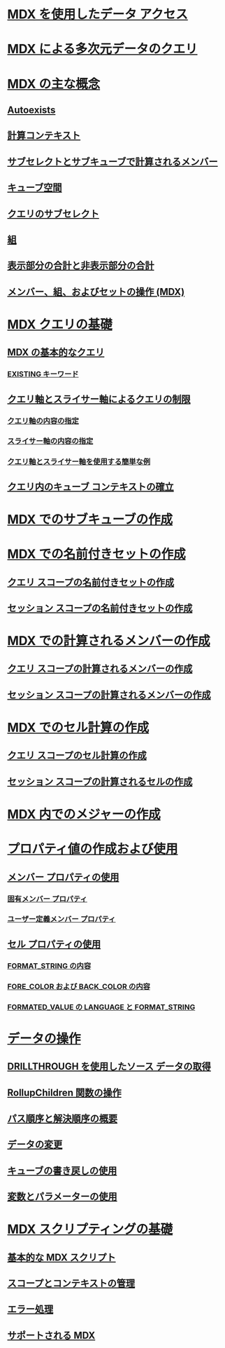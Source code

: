 # [MDX を使用したデータ アクセス](multidimensional-model-data-access-analysis-services-multidimensional-data.md)
# [MDX による多次元データのクエリ](querying-multidimensional-data-with-mdx.md)
# [MDX の主な概念](../key-concepts-in-mdx-analysis-services.md)
## [Autoexists](autoexists.md)
## [計算コンテキスト](calculation-context.md)
## [サブセレクトとサブキューブで計算されるメンバー](calculated-members-in-subselects-and-subcubes.md)
## [キューブ空間](cube-space.md)
## [クエリのサブセレクト](subselects-in-queries.md)
## [組](tuples.md)
## [表示部分の合計と非表示部分の合計](visual-totals-and-non-visual-totals.md)
## [メンバー、組、およびセットの操作 (MDX)](working-with-members-tuples-and-sets-mdx.md)
# [MDX クエリの基礎](mdx-query-fundamentals-analysis-services.md)
## [MDX の基本的なクエリ](mdx-query-the-basic-query.md)
### [EXISTING キーワード](mdx-query-existing-keyword.md)
## [クエリ軸とスライサー軸によるクエリの制限](mdx-query-and-slicer-axes-restricting-the-query.md)
### [クエリ軸の内容の指定](mdx-query-and-slicer-axes-specify-the-contents-of-a-query-axis.md)
### [スライサー軸の内容の指定](mdx-query-and-slicer-axes-specify-the-contents-of-a-slicer-axis.md)
### [クエリ軸とスライサー軸を使用する簡単な例](mdx-query-and-slicer-axes-using-axes-in-a-simple-example.md)
## [クエリ内のキューブ コンテキストの確立](establishing-cube-context-in-a-query-mdx.md)
# [MDX でのサブキューブの作成](building-subcubes-in-mdx-mdx.md)
# [MDX での名前付きセットの作成](mdx-named-sets-building-named-sets.md)
## [クエリ スコープの名前付きセットの作成](mdx-named-sets-creating-query-scoped-named-sets.md)
## [セッション スコープの名前付きセットの作成](mdx-named-sets-creating-session-scoped-named-sets.md)
# [MDX での計算されるメンバーの作成](mdx-calculated-members-building-calculated-members.md)
## [クエリ スコープの計算されるメンバーの作成](mdx-calculated-members-query-scoped-calculated-members.md)
## [セッション スコープの計算されるメンバーの作成](mdx-calculated-members-session-scoped-calculated-members.md)
# [MDX でのセル計算の作成](mdx-cell-calculations-build-cell-calculations.md)
## [クエリ スコープのセル計算の作成](mdx-cell-calculations-query-scoped-cell-calculations.md)
## [セッション スコープの計算されるセルの作成](mdx-cell-calculations-session-scoped-calculated-cells.md)
# [MDX 内でのメジャーの作成](mdx-building-measures.md)
# [プロパティ値の作成および使用](../../creating-and-using-property-values-mdx.md)
## [メンバー プロパティの使用](mdx-member-properties.md)
### [固有メンバー プロパティ](mdx-member-properties-intrinsic-member-properties.md)
### [ユーザー定義メンバー プロパティ](mdx-member-properties-user-defined-member-properties.md)
## [セル プロパティの使用](mdx-cell-properties-using-cell-properties.md)
### [FORMAT_STRING の内容](mdx-cell-properties-format-string-contents.md)
### [FORE_COLOR および BACK_COLOR の内容](mdx-cell-properties-fore-color-and-back-color-contents.md)
### [FORMATED_VALUE の LANGUAGE と FORMAT_STRING](mdx-cell-properties-formatted-value-property.md)
# [データの操作](mdx-data-manipulation-manipulating-data.md)
## [DRILLTHROUGH を使用したソース データの取得](mdx-data-manipulation-retrieve-source-data-using-drillthrough.md)
## [RollupChildren 関数の操作](mdx-data-manipulation-rollupchildren-function.md)
## [パス順序と解決順序の概要](mdx-data-manipulation-understanding-pass-order-and-solve-order.md)
## [データの変更](mdx-data-modification-modifying-data.md)
## [キューブの書き戻しの使用](mdx-data-modification-using-cube-writebacks.md)
## [変数とパラメーターの使用](using-variables-and-parameters-mdx.md)
# [MDX スクリプティングの基礎](mdx-scripting-fundamentals-analysis-services.md)
## [基本的な MDX スクリプト](the-basic-mdx-script-mdx.md)
## [スコープとコンテキストの管理](managing-scope-and-context-mdx.md)
## [エラー処理](error-handling-mdx.md)
## [サポートされる MDX](supported-mdx-mdx.md)

